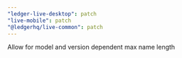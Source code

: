 ```yaml
---
"ledger-live-desktop": patch
"live-mobile": patch
"@ledgerhq/live-common": patch
---
```


Allow for model and version dependent max name length
